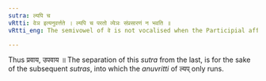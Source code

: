 ```yaml
---
sutra: ल्यपि च
vRtti: वेञ इत्यनुवर्त्तते । ल्यपि च परतो व्येञः संप्रसारणं न भवति ॥
vRtti_eng: The semivowel of वे is not vocalised when the Participial affix ल्यप् follows.

---
```

Thus प्रवाय, उपवाय ॥ The separation of this _sutra_ from the last, is for the sake of the subsequent _sutras_, into which the _anuvritti_ of ल्यप् only runs.